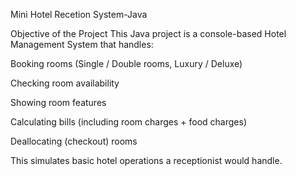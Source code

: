 Mini Hotel Recetion System-Java

Objective of the Project
This Java project is a console-based Hotel Management System that handles:

Booking rooms (Single / Double rooms, Luxury / Deluxe)

Checking room availability

Showing room features

Calculating bills (including room charges + food charges)

Deallocating (checkout) rooms

This simulates basic hotel operations a receptionist would handle.
